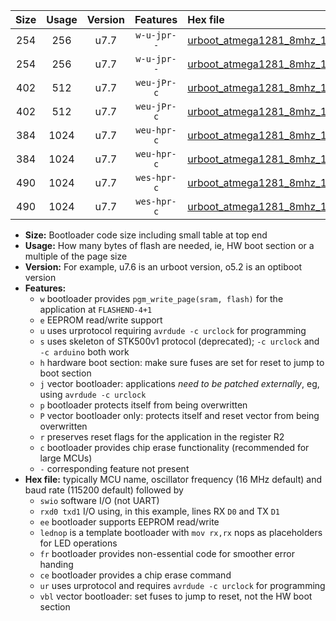 |Size|Usage|Version|Features|Hex file|
|:-:|:-:|:-:|:-:|:--|
|254|256|u7.7|`w-u-jpr--`|[urboot_atmega1281_8mhz_115200bps_swio_rxd2_txd3_ur_vbl.hex](https://raw.githubusercontent.com/stefanrueger/urboot.hex/main/mcus/atmega1281/fcpu_8mhz/115200_bps/urboot_atmega1281_8mhz_115200bps_swio_rxd2_txd3_ur_vbl.hex)|
|254|256|u7.7|`w-u-jpr--`|[urboot_atmega1281_8mhz_115200bps_swio_rxe0_txe1_ur_vbl.hex](https://raw.githubusercontent.com/stefanrueger/urboot.hex/main/mcus/atmega1281/fcpu_8mhz/115200_bps/urboot_atmega1281_8mhz_115200bps_swio_rxe0_txe1_ur_vbl.hex)|
|402|512|u7.7|`weu-jPr-c`|[urboot_atmega1281_8mhz_115200bps_swio_rxd2_txd3_ee_lednop_fr_ce_ur_vbl.hex](https://raw.githubusercontent.com/stefanrueger/urboot.hex/main/mcus/atmega1281/fcpu_8mhz/115200_bps/urboot_atmega1281_8mhz_115200bps_swio_rxd2_txd3_ee_lednop_fr_ce_ur_vbl.hex)|
|402|512|u7.7|`weu-jPr-c`|[urboot_atmega1281_8mhz_115200bps_swio_rxe0_txe1_ee_lednop_fr_ce_ur_vbl.hex](https://raw.githubusercontent.com/stefanrueger/urboot.hex/main/mcus/atmega1281/fcpu_8mhz/115200_bps/urboot_atmega1281_8mhz_115200bps_swio_rxe0_txe1_ee_lednop_fr_ce_ur_vbl.hex)|
|384|1024|u7.7|`weu-hpr-c`|[urboot_atmega1281_8mhz_115200bps_swio_rxd2_txd3_ee_lednop_fr_ce_ur.hex](https://raw.githubusercontent.com/stefanrueger/urboot.hex/main/mcus/atmega1281/fcpu_8mhz/115200_bps/urboot_atmega1281_8mhz_115200bps_swio_rxd2_txd3_ee_lednop_fr_ce_ur.hex)|
|384|1024|u7.7|`weu-hpr-c`|[urboot_atmega1281_8mhz_115200bps_swio_rxe0_txe1_ee_lednop_fr_ce_ur.hex](https://raw.githubusercontent.com/stefanrueger/urboot.hex/main/mcus/atmega1281/fcpu_8mhz/115200_bps/urboot_atmega1281_8mhz_115200bps_swio_rxe0_txe1_ee_lednop_fr_ce_ur.hex)|
|490|1024|u7.7|`wes-hpr-c`|[urboot_atmega1281_8mhz_115200bps_swio_rxd2_txd3_ee_lednop_fr_ce.hex](https://raw.githubusercontent.com/stefanrueger/urboot.hex/main/mcus/atmega1281/fcpu_8mhz/115200_bps/urboot_atmega1281_8mhz_115200bps_swio_rxd2_txd3_ee_lednop_fr_ce.hex)|
|490|1024|u7.7|`wes-hpr-c`|[urboot_atmega1281_8mhz_115200bps_swio_rxe0_txe1_ee_lednop_fr_ce.hex](https://raw.githubusercontent.com/stefanrueger/urboot.hex/main/mcus/atmega1281/fcpu_8mhz/115200_bps/urboot_atmega1281_8mhz_115200bps_swio_rxe0_txe1_ee_lednop_fr_ce.hex)|

- **Size:** Bootloader code size including small table at top end
- **Usage:** How many bytes of flash are needed, ie, HW boot section or a multiple of the page size
- **Version:** For example, u7.6 is an urboot version, o5.2 is an optiboot version
- **Features:**
  + `w` bootloader provides `pgm_write_page(sram, flash)` for the application at `FLASHEND-4+1`
  + `e` EEPROM read/write support
  + `u` uses urprotocol requiring `avrdude -c urclock` for programming
  + `s` uses skeleton of STK500v1 protocol (deprecated); `-c urclock` and `-c arduino` both work
  + `h` hardware boot section: make sure fuses are set for reset to jump to boot section
  + `j` vector bootloader: applications *need to be patched externally*, eg, using `avrdude -c urclock`
  + `p` bootloader protects itself from being overwritten
  + `P` vector bootloader only: protects itself and reset vector from being overwritten
  + `r` preserves reset flags for the application in the register R2
  + `c` bootloader provides chip erase functionality (recommended for large MCUs)
  + `-` corresponding feature not present
- **Hex file:** typically MCU name, oscillator frequency (16 MHz default) and baud rate (115200 default) followed by
  + `swio` software I/O (not UART)
  + `rxd0 txd1` I/O using, in this example, lines RX `D0` and TX `D1`
  + `ee` bootloader supports EEPROM read/write
  + `lednop` is a template bootloader with `mov rx,rx` nops as placeholders for LED operations
  + `fr` bootloader provides non-essential code for smoother error handing
  + `ce` bootloader provides a chip erase command
  + `ur` uses urprotocol and requires `avrdude -c urclock` for programming
  + `vbl` vector bootloader: set fuses to jump to reset, not the HW boot section
